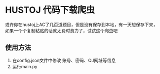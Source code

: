 # HUSTOJ 代码下载爬虫

或许你在hustoj上AC了几百道题目，但是没有保存到本地，有一天想保存下来，如果一个个复制粘贴的话就太费时费力了，试试这个爬虫吧

## 使用方法

1. 在config.json文件中修改 账号、密码、OJ网址等信息
2. 运行main.py

